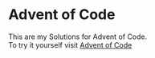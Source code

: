 # Advent of Code

This are my Solutions for Advent of Code.\
To try it yourself visit [Advent of Code](https://adventofcode.com)
